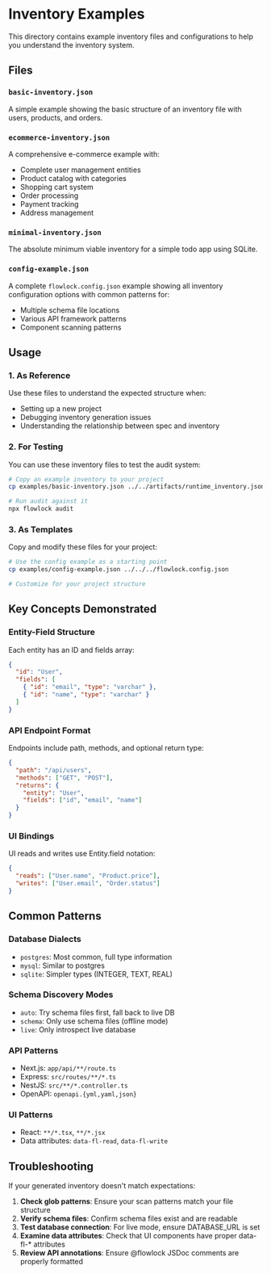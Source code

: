 # Inventory Examples

This directory contains example inventory files and configurations to help you understand the inventory system.

## Files

### `basic-inventory.json`
A simple example showing the basic structure of an inventory file with users, products, and orders.

### `ecommerce-inventory.json`
A comprehensive e-commerce example with:
- Complete user management entities
- Product catalog with categories
- Shopping cart system
- Order processing
- Payment tracking
- Address management

### `minimal-inventory.json`
The absolute minimum viable inventory for a simple todo app using SQLite.

### `config-example.json`
A complete `flowlock.config.json` example showing all inventory configuration options with common patterns for:
- Multiple schema file locations
- Various API framework patterns
- Component scanning patterns

## Usage

### 1. As Reference
Use these files to understand the expected structure when:
- Setting up a new project
- Debugging inventory generation issues
- Understanding the relationship between spec and inventory

### 2. For Testing
You can use these inventory files to test the audit system:

```bash
# Copy an example inventory to your project
cp examples/basic-inventory.json ../../artifacts/runtime_inventory.json

# Run audit against it
npx flowlock audit
```

### 3. As Templates
Copy and modify these files for your project:

```bash
# Use the config example as a starting point
cp examples/config-example.json ../../../flowlock.config.json

# Customize for your project structure
```

## Key Concepts Demonstrated

### Entity-Field Structure
Each entity has an ID and fields array:
```json
{
  "id": "User",
  "fields": [
    { "id": "email", "type": "varchar" },
    { "id": "name", "type": "varchar" }
  ]
}
```

### API Endpoint Format
Endpoints include path, methods, and optional return type:
```json
{
  "path": "/api/users",
  "methods": ["GET", "POST"],
  "returns": {
    "entity": "User",
    "fields": ["id", "email", "name"]
  }
}
```

### UI Bindings
UI reads and writes use Entity.field notation:
```json
{
  "reads": ["User.name", "Product.price"],
  "writes": ["User.email", "Order.status"]
}
```

## Common Patterns

### Database Dialects
- `postgres`: Most common, full type information
- `mysql`: Similar to postgres
- `sqlite`: Simpler types (INTEGER, TEXT, REAL)

### Schema Discovery Modes
- `auto`: Try schema files first, fall back to live DB
- `schema`: Only use schema files (offline mode)
- `live`: Only introspect live database

### API Patterns
- Next.js: `app/api/**/route.ts`
- Express: `src/routes/**/*.ts`
- NestJS: `src/**/*.controller.ts`
- OpenAPI: `openapi.{yml,yaml,json}`

### UI Patterns
- React: `**/*.tsx`, `**/*.jsx`
- Data attributes: `data-fl-read`, `data-fl-write`

## Troubleshooting

If your generated inventory doesn't match expectations:

1. **Check glob patterns**: Ensure your scan patterns match your file structure
2. **Verify schema files**: Confirm schema files exist and are readable
3. **Test database connection**: For live mode, ensure DATABASE_URL is set
4. **Examine data attributes**: Check that UI components have proper data-fl-* attributes
5. **Review API annotations**: Ensure @flowlock JSDoc comments are properly formatted